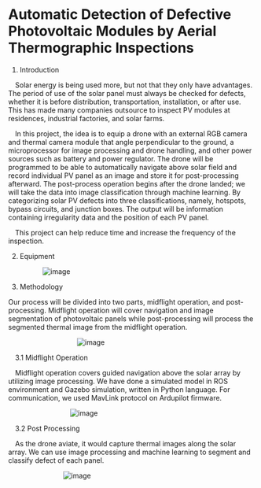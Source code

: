 # Automatic Detection of Defective Photovoltaic Modules by Aerial Thermographic Inspections


1)	Introduction

   &emsp;Solar energy is being used more, but not that they only have advantages. The period of use of the solar panel must always be checked for defects, whether it is before distribution, transportation, installation, or after use. This has made many companies outsource to inspect PV modules at residences, industrial factories, and solar farms. 

   &emsp;In this project, the idea is to equip a drone with an external RGB camera and thermal camera module that angle perpendicular to the ground, a microprocessor for image processing and drone handling, and other power sources such as battery and power regulator. The drone will be programmed to be able to automatically navigate above solar field and record individual PV panel as an image and store it for post-processing afterward. The post-process operation begins after the drone landed; we will take the data into image classification through machine learning. By categorizing solar PV defects into three classifications, namely, hotspots, bypass circuits, and junction boxes. The output will be information containing irregularity data and the position of each PV panel.

  &emsp;This project can help reduce time and increase the frequency of the inspection.

2)	Equipment

&emsp;&emsp;&emsp;&emsp;&emsp;![image](https://user-images.githubusercontent.com/86349365/148644938-7b7d1b03-9abb-40e1-9fed-3e07e98f7866.png)

3)	Methodology

Our process will be divided into two parts, midflight operation, and post-processing. Midflight operation will cover navigation and image segmentation of photovoltaic panels while post-processing will process the segmented thermal image from the midflight operation.

&emsp;&emsp;&emsp;&emsp;&emsp;&emsp;&emsp;&emsp;&emsp;&emsp;![image](https://user-images.githubusercontent.com/86349365/148644983-6d2508b7-ab68-438f-875a-fd17bf80f8e6.png)

&emsp;3.1	  Midflight Operation

&emsp;Midflight operation covers guided navigation above the solar array by utilizing image processing.
We have done a simulated model in ROS environment and Gazebo simulation, written in Python language. For communication, we used MavLink protocol on Ardupilot firmware.

&emsp;&emsp;&emsp;&emsp;&emsp;&emsp;&emsp;&emsp;&emsp;![image](https://user-images.githubusercontent.com/86349365/148645011-61da30be-32e2-4373-958f-d6705be6fbcc.png)

&emsp;3.2	 Post Processing

&emsp;As the drone aviate, it would capture thermal images along the solar array. We can use image processing and machine learning to segment and classify defect of each panel. 

&emsp;&emsp;&emsp;&emsp;&emsp;&emsp;&emsp;&emsp;![image](https://user-images.githubusercontent.com/86349365/148645092-2e4cac9a-f7a3-46d0-b247-b37248c3f632.png)


